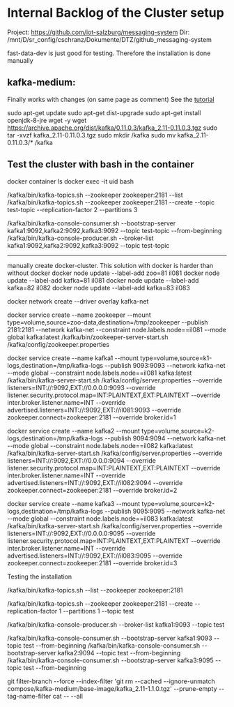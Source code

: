 # Internal Backlog of the Cluster setup
Project: https://github.com/iot-salzburg/messaging-system
Dir: /mnt/D/sr_config/cschranz/Dokumente/DTZ/github_messaging-system

fast-data-dev is just good for testing.
Therefore the installation is done manually


## kafka-medium:
Finally works with changes (on same page as comment)
See the [tutorial](https://medium.com/@NegiPrateek/wtf-setting-up-kafka-cluster-using-docker-stack-5efc68841c23)

sudo apt-get update
sudo apt-get dist-upgrade
sudo apt-get install openjdk-8-jre wget -y
wget https://archive.apache.org/dist/kafka/0.11.0.3/kafka_2.11-0.11.0.3.tgz
sudo tar -xvzf kafka_2.11-0.11.0.3.tgz 
sudo mkdir /kafka
sudo mv kafka_2.11-0.11.0.3/* /kafka


## Test the cluster with bash in the container

docker container ls
docker exec -it uid bash

/kafka/bin/kafka-topics.sh --zookeeper zookeeper:2181 --list
/kafka/bin/kafka-topics.sh --zookeeper zookeeper:2181 --create --topic test-topic --replication-factor 2 --partitions 3

/kafka/bin/kafka-console-consumer.sh --bootstrap-server kafka1:9092,kafka2:9092,kafka3:9092 --topic test-topic --from-beginning
/kafka/bin/kafka-console-producer.sh --broker-list kafka1:9092,kafka2:9092,kafka3:9092 --topic test-topic









________________________________________________________________________________________________

manually create docker-cluster. This solution with docker is harder than without docker
docker node update --label-add zoo=81 il081
docker node update --label-add kafka=81 il081
docker node update --label-add kafka=82 il082
docker node update --label-add kafka=83 il083

docker network create --driver overlay kafka-net


docker service create --name zookeeper   --mount type=volume,source=zoo-data,destination=/tmp/zookeeper --publish 2181:2181   --network kafka-net   --constraint node.labels.node==il081   --mode global   kafka:latest /kafka/bin/zookeeper-server-start.sh /kafka/config/zookeeper.properties


docker service create     --name kafka1     --mount type=volume,source=k1-logs,destination=/tmp/kafka-logs     --publish 9093:9093     --network kafka-net     --mode global     --constraint node.labels.node==il081 kafka:latest /kafka/bin/kafka-server-start.sh /kafka/config/server.properties --override listeners=INT://:9092,EXT://0.0.0.0:9093  --override listener.security.protocol.map=INT:PLAINTEXT,EXT:PLAINTEXT --override inter.broker.listener.name=INT --override advertised.listeners=INT://:9092,EXT://il081:9093  --override zookeeper.connect=zookeeper:2181  --override broker.id=1


docker service create  --name kafka2   --mount type=volume,source=k2-logs,destination=/tmp/kafka-logs   --publish 9094:9094   --network kafka-net   --mode global   --constraint node.labels.node==il082 kafka:latest /kafka/bin/kafka-server-start.sh /kafka/config/server.properties  --override listeners=INT://:9092,EXT://0.0.0.0:9094  --override listener.security.protocol.map=INT:PLAINTEXT,EXT:PLAINTEXT  --override inter.broker.listener.name=INT  --override advertised.listeners=INT://:9092,EXT://il082:9094  --override zookeeper.connect=zookeeper:2181  --override broker.id=2


docker service create  --name kafka3   --mount type=volume,source=k2-logs,destination=/tmp/kafka-logs   --publish 9095:9095   --network kafka-net   --mode global   --constraint node.labels.node==il083 kafka:latest /kafka/bin/kafka-server-start.sh /kafka/config/server.properties  --override listeners=INT://:9092,EXT://0.0.0.0:9095  --override listener.security.protocol.map=INT:PLAINTEXT,EXT:PLAINTEXT  --override inter.broker.listener.name=INT  --override advertised.listeners=INT://:9092,EXT://il083:9095  --override zookeeper.connect=zookeeper:2181  --override broker.id=3


Testing the installation

/kafka/bin/kafka-topics.sh --list --zookeeper zookeeper:2181

/kafka/bin/kafka-topics.sh  --zookeeper zookeeper:2181 --create --replication-factor 1 --partitions 1 --topic test

/kafka/bin/kafka-console-producer.sh --broker-list kafka1:9093 --topic test

/kafka/bin/kafka-console-consumer.sh --bootstrap-server kafka1:9093 --topic test --from-beginning
/kafka/bin/kafka-console-consumer.sh --bootstrap-server kafka2:9094 --topic test --from-beginning
/kafka/bin/kafka-console-consumer.sh --bootstrap-server kafka3:9095 --topic test --from-beginning



git filter-branch --force --index-filter 'git rm --cached --ignore-unmatch compose/kafka-medium/base-image/kafka_2.11-1.1.0.tgz' --prune-empty --tag-name-filter cat -- --all







